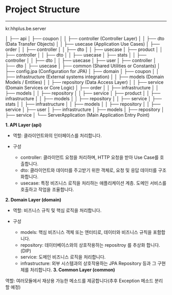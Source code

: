 # Project Structure
---

kr.hhplus.be.server

│
├── api
│   ├── coupon
│   │   ├── controller  (Controller Layer)
│   │   ├── dto         (Data Transfer Objects)
│   │   ├── usecase     (Application Use Cases)
│   ├── order
│   │   ├── controller
│   │   ├── dto
│   │   ├── usecase
│   ├── product
│   │   ├── controller
│   │   ├── dto
│   │   ├── usecase
│   ├── stats
│   │   ├── controller
│   │   ├── dto
│   │   ├── usecase
│   ├── user
│       ├── controller
│       ├── dto
│       ├── usecase
│
├── common             (Shared Utilities or Constants)
│
├── config.jpa         (Configuration for JPA)
│
├── domain
│   ├── coupon
│   │   ├── infrastructure (External systems integration)
│   │   ├── models         (Domain Models / Entities)
│   │   ├── repository     (Data Access Layer)
│   │   ├── service        (Domain Services or Core Logic)
│   ├── order
│   │   ├── infrastructure
│   │   ├── models
│   │   ├── repository
│   │   ├── service
│   ├── product
│   │   ├── infrastructure
│   │   ├── models
│   │   ├── repository
│   │   ├── service
│   ├── stats
│   │   ├── infrastructure
│   │   ├── models
│   │   ├── repository
│   │   ├── service
│   ├── user
│       ├── infrastructure
│       ├── models
│       ├── repository
│       ├── service
│
└── ServerApplication (Main Application Entry Point)

**1. API Layer (api)**

- 역할: 클라이언트와의 인터페이스를 처리합니다.
- 구성
    
    - controller: 클라이언트 요청을 처리하며, HTTP 요청을 받아 Use Case를 호출합니다.
    - dto: 클라이언트와 데이터를 주고받기 위한 객체로, 요청 및 응답 데이터를 구조화합니다.
    - usecase: 특정 비즈니스 로직을 처리하는 애플리케이션 계층. 도메인 서비스를 호출하고 작업을 조율합니다.

**2. Domain Layer (domain)**

- 역할: 비즈니스 규칙 및 핵심 로직을 처리합니다.
- 구성

    - models: 핵심 비즈니스 객체 또는 엔터티로, 데이터와 비즈니스 규칙을 포함합니다.
    - repository: 데이터베이스와의 상호작용하는 repositroy 를 추상화 합니다.(DIP)
    - service: 도메인 비즈니스 로직을 처리합니다.
    - infrastructure: 외부 시스템과의 상호작용하는 JPA Repository 등과 그 구현체를 처리합니다.
**3. Common Layer (common)**

역할: 여러모듈에서 재상용 가능한 메소드를 제공합니다(추후 Exception 메소드 분리할 예정)